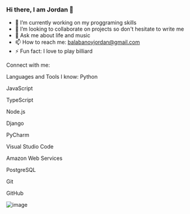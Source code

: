 ### Hi there, I am Jordan 👋

<!--
**entermix123/entermix123** is a ✨ _special_ ✨ repository because its `README.md` (this file) appears on your GitHub profile.

Here are some ideas to get you started:

- 🔭 I’m currently working on ...
- 🌱 I’m currently learning ...
- 👯 I’m looking to collaborate on ...
- 🤔 I’m looking for help with ...
- 💬 Ask me about ...
- 📫 How to reach me: ...
- 😄 Pronouns: ...
- ⚡ Fun fact: ...
-->

- 🔭 I’m currently working on my proggraming skills
- 👯 I’m looking to collaborate on projects so don't hesitate to write me
- 💬 Ask me about life and music
- 📫 How to reach me: balabanovjordan@gmail.com
- ⚡ Fun fact: I love to play billiard

Connect with me:

Languages and Tools I know:
Python

JavaScript

TypeScript

Node.js

Django

PyCharm

Visual Studio Code

Amazon Web Services

PostgreSQL

Git

GitHub


![image](https://github.com/entermix123/entermix123/assets/71985169/d59d7efc-9a7d-4c95-9bbd-20d5a497c6bf)


  
